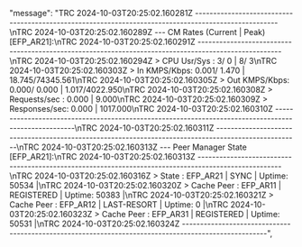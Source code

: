   "message": "TRC 2024-10-03T20:25:02.160281Z -----------------------------------------------------------------------------------------------------\nTRC 2024-10-03T20:25:02.160289Z --- CM Rates (Current | Peak) [EFP_AR21]:\nTRC 2024-10-03T20:25:02.160291Z -----------------------------------------------------------------------------------------------------\nTRC 2024-10-03T20:25:02.160294Z > CPU Usr/Sys : 3/ 0 | 8/ 3\nTRC 2024-10-03T20:25:02.160303Z > In KMPS/Kbps: 0.001/ 1.470 | 18.745/74345.561\nTRC 2024-10-03T20:25:02.160305Z > Out KMPS/Kbps: 0.000/ 0.000 | 1.017/4022.950\nTRC 2024-10-03T20:25:02.160308Z > Requests/sec : 0.000 | 9.000\nTRC 2024-10-03T20:25:02.160309Z > Responses/sec: 0.000 | 1017.000\nTRC 2024-10-03T20:25:02.160310Z -----------------------------------------------------------------------------------------------------\nTRC 2024-10-03T20:25:02.160311Z -----------------------------------------------------------------------------------------------------\nTRC 2024-10-03T20:25:02.160313Z --- Peer Manager State [EFP_AR21]:\nTRC 2024-10-03T20:25:02.160313Z -----------------------------------------------------------------------------------------------------\nTRC 2024-10-03T20:25:02.160316Z > State : EFP_AR21 | SYNC | Uptime: 50534 |\nTRC 2024-10-03T20:25:02.160320Z > Cache Peer : EFP_AR11 | REGISTERED | Uptime: 50383 |\nTRC 2024-10-03T20:25:02.160321Z > Cache Peer : EFP_AR12 | LAST-RESORT | Uptime: 0 |\nTRC 2024-10-03T20:25:02.160323Z > Cache Peer : EFP_AR31 | REGISTERED | Uptime: 50531 |\nTRC 2024-10-03T20:25:02.160324Z -----------------------------------------------------------------------------------------------------",
